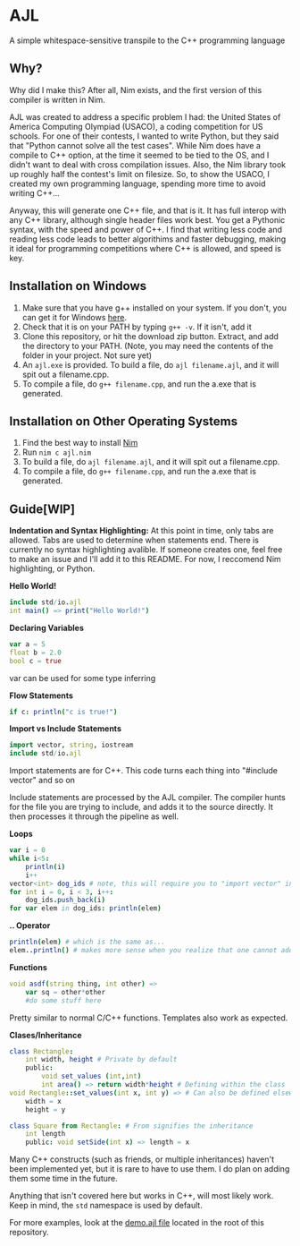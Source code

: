 # AJL

A simple whitespace-sensitive transpile to the C++ programming language
## Why?
Why did I make this? After all, Nim exists, and the first version of this compiler is written in Nim. 

AJL was created to address a specific problem I had: the United States of America Computing Olympiad (USACO), a coding competition for US schools.
For one of their contests, I wanted to write Python, but they said that "Python cannot solve all the test cases".
While Nim does have a compile to C++ option, at the time it seemed to be tied to the OS, and I didn't want to deal with cross compilation issues. Also, the Nim library took up roughly half the contest's
limit on filesize.
So, to show the USACO, I created my own programming language, spending more time to avoid writing C++...

Anyway, this will generate one C++ file, and that is it. It has full interop with any C++ library, although single header files work best. You get a Pythonic syntax, with the speed and 
power of C++. I find that writing less code and reading less code leads to better algorithims and faster debugging, making it ideal for programming competitions where 
C++ is allowed, and speed is key.

## Installation on Windows
1. Make sure that you have g++ installed on your system. If you don't, you can get it for Windows [here](https://www3.cs.stonybrook.edu/~alee/g++/g++.html).
2. Check that it is on your PATH by typing `g++ -v`. If it isn't, add it
3. Clone this repository, or hit the download zip button. Extract, and add the directory to your PATH. (Note, you may need the contents of the folder in your project. Not sure yet)
4. An `ajl.exe` is provided. To build a file, do `ajl filename.ajl`, and it will spit out a filename.cpp.
5. To compile a file, do `g++ filename.cpp`, and run the a.exe that is generated.

## Installation on Other Operating Systems
1. Find the best way to install [Nim](https://nim-lang.org/)
2. Run `nim c ajl.nim`
3. To build a file, do `ajl filename.ajl`, and it will spit out a filename.cpp.
4. To compile a file, do `g++ filename.cpp`, and run the a.exe that is generated.

## Guide[WIP]
**Indentation and Syntax Highlighting:**
At this point in time, only tabs are allowed. Tabs are used to determine when statements end.
There is currently no syntax highlighting avalible. If someone creates one, feel free to make an issue and I'll add it to this README.
For now, I reccomend Nim highlighting, or Python.

**Hello World!**
```Nim
include std/io.ajl
int main() => print("Hello World!")
```

**Declaring Variables**
```Nim
var a = 5
float b = 2.0
bool c = true
```
var can be used for some type inferring

**Flow Statements**
```Nim
if c: println("c is true!")
```

**Import vs Include Statements**
```Nim
import vector, string, iostream
include std/io.ajl
```
Import statements are for C++. This code turns each thing into "#include vector" and so on

Include statements are processed by the AJL compiler. The compiler hunts for the file you are trying to include, and adds it to the source directly. It then processes it through the
pipeline as well.

**Loops**
```Nim
var i = 0
while i<5:
	println(i)
	i++
vector<int> dog_ids # note, this will require you to "import vector" in your file
for int i = 0, i < 3, i++: 
	dog_ids.push_back(i)
for var elem in dog_ids: println(elem)
```

**.. Operator**
```Nim
println(elem) # which is the same as...
elem..println() # makes more sense when you realize that one cannot add methods to STL code in C++
```

**Functions**
```Nim
void asdf(string thing, int other) =>
	var sq = other*other
	#do some stuff here
```
Pretty similar to normal C/C++ functions. Templates also work as expected.

**Clases/Inheritance**
```Nim
class Rectangle:
	int width, height # Private by default
	public:
		void set_values (int,int)
		int area() => return width*height # Defining within the class
void Rectangle::set_values(int x, int y) => # Can also be defined elsewhere
	width = x
	height = y

class Square from Rectangle: # From signifies the inheritance
	int length
	public: void setSide(int x) => length = x
```
Many C++ constructs (such as friends, or multiple inheritances) haven't been implemented yet, but it is rare to have to use them.
I do plan on adding them some time in the future.

Anything that isn't covered here but works in C++, will most likely work. Keep in mind, the `std` namespace is used by default.

For more examples, look at the [demo.ajl file](demo.ajl) located in the root of this repository.

